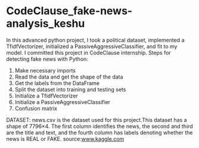 # CodeClause_fake-news-analysis_keshu
In this advanced python project, I took a political dataset, implemented a TfidfVectorizer, initialized a PassiveAggressiveClassifier, and fit to my model. I committed this project in CodeClause internship.
Steps for detecting fake news with Python:
1) Make necessary imports
2) Read the data and get the shape of the data
3) Get the labels from the DataFrame
4) Split the dataset into training and testing sets
5) Initialize a TfidfVectorizer
6) Initialize a PassiveAggressiveClassifier
7) Confusion matrix

DATASET:
news.csv is the dataset used for this project.This dataset has a shape of 7796×4. The first column identifies the news, the second and third are the title and text, and the fourth column has labels denoting whether the news is REAL or FAKE.
source:www.kaggle.com
